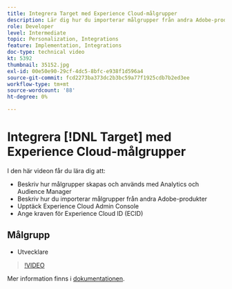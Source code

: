 ```yaml
---
title: Integrera Target med Experience Cloud-målgrupper
description: Lär dig hur du importerar målgrupper från andra Adobe-produkter. Bekanta dig med Experience Cloud Admin Console och kraven för Experience Cloud ID (ECID).
role: Developer
level: Intermediate
topic: Personalization, Integrations
feature: Implementation, Integrations
doc-type: technical video
kt: 5392
thumbnail: 35152.jpg
exl-id: 00e50e90-29cf-4dc5-8bfc-e938f1d596a4
source-git-commit: fcd2273ba373dc2b3bc59a77f1925cdb7b2ed3ee
workflow-type: tm+mt
source-wordcount: '88'
ht-degree: 0%

---
```


# Integrera [!DNL Target] med Experience Cloud-målgrupper

I den här videon får du lära dig att:

* Beskriv hur målgrupper skapas och används med Analytics och Audience Manager
* Beskriv hur du importerar målgrupper från andra Adobe-produkter
* Upptäck Experience Cloud Admin Console
* Ange kraven för Experience Cloud ID (ECID)

## Målgrupp

* Utvecklare

>[!VIDEO](https://video.tv.adobe.com/v/35152/?quality=12)

Mer information finns i [dokumentationen](https://experienceleague.adobe.com/docs/target/using/integrate/mmp.html?lang=en).
